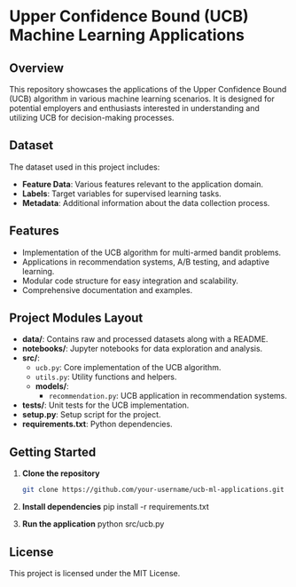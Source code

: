 # Upper Confidence Bound (UCB) Machine Learning Applications

## Overview

This repository showcases the applications of the Upper Confidence Bound (UCB) algorithm in various machine learning scenarios. It is designed for potential employers and enthusiasts interested in understanding and utilizing UCB for decision-making processes.

## Dataset

The dataset used in this project includes:

- **Feature Data**: Various features relevant to the application domain.
- **Labels**: Target variables for supervised learning tasks.
- **Metadata**: Additional information about the data collection process.

## Features

- Implementation of the UCB algorithm for multi-armed bandit problems.
- Applications in recommendation systems, A/B testing, and adaptive learning.
- Modular code structure for easy integration and scalability.
- Comprehensive documentation and examples.

## Project Modules Layout

- **data/**: Contains raw and processed datasets along with a README.
- **notebooks/**: Jupyter notebooks for data exploration and analysis.
- **src/**:
  - `ucb.py`: Core implementation of the UCB algorithm.
  - `utils.py`: Utility functions and helpers.
  - **models/**:
    - `recommendation.py`: UCB application in recommendation systems.
- **tests/**: Unit tests for the UCB implementation.
- **setup.py**: Setup script for the project.
- **requirements.txt**: Python dependencies.

## Getting Started

1. **Clone the repository**
   ```bash
   git clone https://github.com/your-username/ucb-ml-applications.git

2. **Install dependencies**
pip install -r requirements.txt

3. **Run the application**
python src/ucb.py

## License
This project is licensed under the MIT License.